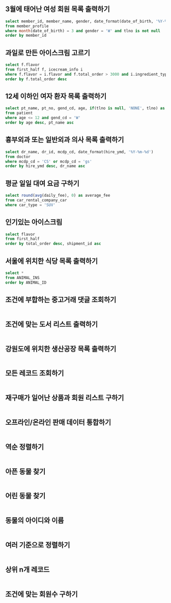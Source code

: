 ## 3월에 태어난 여성 회원 목록 출력하기
```sql
select member_id, member_name, gender, date_format(date_of_birth, '%Y-%m-%d')
from member_profile
where month(date_of_birth) = 3 and gender = 'W' and tlno is not null 
order by member_id
```
## 과일로 만든 아이스크림 고르기
```sql
select f.flavor
from first_half f, icecream_info i
where f.flavor = i.flavor and f.total_order > 3000 and i.ingredient_type = 'fruit_based'
order by f.total_order desc
```
## 12세 이하인 여자 환자 목록 출력하기
```sql
select pt_name, pt_no, gend_cd, age, if(tlno is null, 'NONE', tlno) as tlno
from patient
where age <= 12 and gend_cd = 'W'
order by age desc, pt_name asc
```
## 흉부외과 또는 일반외과 의사 목록 출력하기
```sql
select dr_name, dr_id, mcdp_cd, date_format(hire_ymd, '%Y-%m-%d')
from doctor
where mcdp_cd = 'CS' or mcdp_cd = 'gs'
order by hire_ymd desc, dr_name asc
```
## 평균 일일 대여 요금 구하기
```sql
select round(avg(daily_fee), 0) as average_fee
from car_rental_company_car
where car_type = 'SUV'
```
## 인기있는 아이스크림
```sql
select flavor
from first_half
order by total_order desc, shipment_id asc
```
## 서울에 위치한 식당 목록 출력하기
```sql
select *
from ANIMAL_INS
order by ANIMAL_ID
```
## 조건에 부합하는 중고거래 댓글 조회하기
```sql

```
## 조건에 맞는 도서 리스트 출력하기
```sql

```
## 강원도에 위치한 생산공장 목록 출력하기
```sql

```
## 모든 레코드 조회하기
```sql

```
## 재구매가 일어난 상품과 회원 리스트 구하기
```sql

```
## 오프라인/온라인 판매 데이터 통합하기
```sql

```
## 역순 정렬하기
```sql

```
## 아픈 동물 찾기
```sql

```
## 어린 동물 찾기
```sql

```
## 동물의 아이디와 이름
```sql

```
## 여러 기준으로 정렬하기
```sql

```
## 상위 n개 레코드
```sql

```
## 조건에 맞는 회원수 구하기
```sql

```
